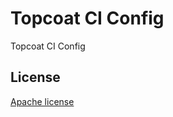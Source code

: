 Topcoat CI Config
==========

Topcoat CI Config


## License

[Apache license](https://raw.github.com/topcoat/topcoat/master/LICENSE)